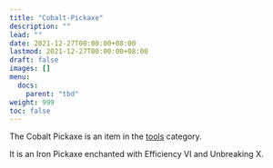 ```yaml
---
title: "Cobalt-Pickaxe"
description: ""
lead: ""
date: 2021-12-27T00:00:00+08:00
lastmod: 2021-12-27T00:00:00+08:00
draft: false
images: []
menu: 
  docs:
    parent: "tbd"
weight: 999
toc: false
---
```


The Cobalt Pickaxe is an item in the [tools](/docs/slimefun/tools) category.

It is an Iron Pickaxe enchanted with Efficiency VI and Unbreaking X.
